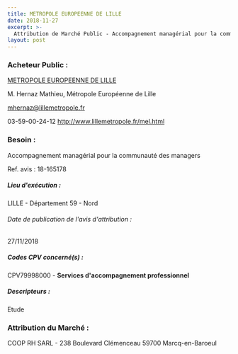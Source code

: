 ```yaml
---
title: METROPOLE EUROPEENNE DE LILLE
date: 2018-11-27
excerpt: >-
  Attribution de Marché Public - Accompagnement managérial pour la communauté des managers
layout: post
---
```


### Acheteur Public : 
<a href="/acheteur-32/siren-200093201"> METROPOLE EUROPEENNE DE LILLE</a><br/>

M. Hernaz Mathieu, Métropole Européenne de Lille

mhernaz@lillemetropole.fr

03-59-00-24-12
http://www.lillemetropole.fr/mel.html
### Besoin :

Accompagnement managérial pour la communauté des managers

Ref. avis : 18-165178


##### Lieu d'exécution :

LILLE - Département 59 - Nord

###### Date de publication de l'avis d'attribution : 
27/11/2018

##### Codes CPV concerné(s) :
CPV79998000 - **Services d'accompagnement professionnel** <br/>

##### Descripteurs :
Etude <br/>

### Attribution du Marché :
COOP RH SARL - 238 Boulevard Clémenceau 59700 Marcq-en-Baroeul <br/>
